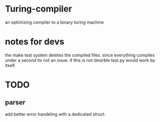 # Turing-compiler
an optimizing compiler to a binary turing machine

# notes for devs
the make test system deletes the compiled files. since everything compiles under a second its not an issue. 
if this is not desirble test.py would work by itself. 

# TODO 

## parser
add better error handeling with a dedicated struct.